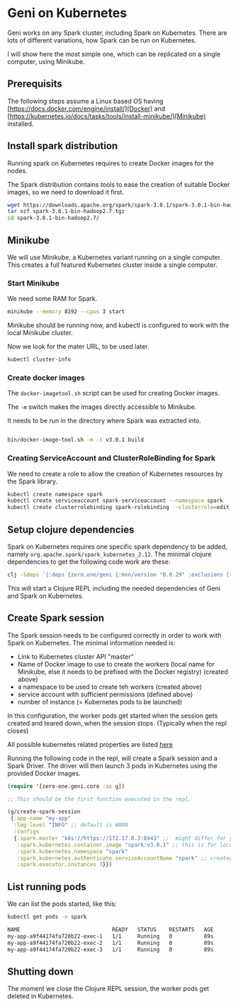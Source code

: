 
# Geni on Kubernetes

Geni works on any Spark cluster, including Spark on Kubernetes.
There are lots of different variations, how Spark can be run on Kubernetes.

I will show here the most simple one, which can be replicated on a single computer, using Minikube.

## Prerequisits

The following steps assume a Linux based OS having [https://docs.docker.com/engine/install/](Docker) and [https://kubernetes.io/docs/tasks/tools/install-minikube/](Minikube) installed.

## Install spark distribution
Running spark on Kubernetes requires to create Docker images for the nodes.

The Spark distribution contains tools to ease the creation of suitable Docker images,
so we need to download it first.

```bash
wget https://downloads.apache.org/spark/spark-3.0.1/spark-3.0.1-bin-hadoop2.7.tgz
tar xzf spark-3.0.1-bin-hadoop2.7.tgz
cd spark-3.0.1-bin-hadoop2.7/
```

## Minikube

We will use Minikube, a Kubernetes variant running on a single computer.
This creates a full featured Kubernetes cluster inside a single computer.

### Start Minikube

We need some RAM for Spark.

```bash
minikube --memory 8192 --cpus 3 start
```

Minikube should be running now, and kubectl is configured to work with the local Minikube cluster.

Now we look for the mater URL, to be used later.

```bash
kubectl cluster-info
```

### Create docker images

The `docker-imagetool.sh` script can be used for creating Docker images.

The `-m` switch makes the images directly accessible to Minikube.

It needs to be run in the directory where Spark was extracted into.

```bash

bin/docker-image-tool.sh -m -t v3.0.1 build

```

### Creating ServiceAccount and ClusterRoleBinding for Spark

We need to create a role to allow the creation of Kubernetes resources by the Spark library.

```bash
kubectl create namespace spark
kubectl create serviceaccount spark-serviceaccount --namespace spark
kubectl create clusterrolebinding spark-rolebinding --clusterrole=edit --serviceaccount=spark:spark-serviceaccount --namespace=spark
```

## Setup clojure dependencies

Spark on Kubernetes requires one specific spark dependency to be added, namely `org.apache.spark/spark_kubernetes_2.12`.
The minimal clojure dependencies to get the following code work are these:

```bash
clj -Sdeps '{:deps {zero.one/geni {:mvn/version "0.0.29" :exclusions [reply/reply]} org.apache.spark/spark-core_2.12 {:mvn/version "3.0.1" } org.apache.spark/spark-mllib_2.12 {:mvn/version "3.0.1"} org.apache.spark/spark-kubernetes_2.12 {:mvn/version  "3.0.1"}}}'
```

This will start a Clojure REPL including the needed dependencies of Geni and Spark on Kubernetes.

## Create Spark session

The Spark session needs to be configured correctly in order to work with Spark on Kubernetes.
The minimal information needed is:

* Link to Kubernetes cluster API  "master"
* Name of Docker image to use to create the workers (local name for Minikube, else it needs to be prefixed with the Docker registry)  (created above)
* a namespace to be used to create teh workers  (created above)
* service account with sufficient permissions (defined above)
* number of instance (= Kubernetes pods to be launched)

In this configuration, the worker pods get started when the session gets created and teared down, when the session stops. (Typically when the repl closes)

All possible kubernetes related properties are listed [here](https://spark.apache.org/docs/latest/running-on-kubernetes.html#spark-properties)

Running the following code in the repl, will create a Spark session and a Spark Driver.
The driver will then launch 3 pods in Kubernetes using the provided Docker images. 

```clojure
(require '[zero-one.geni.core :as g])

;; This should be the first function executed in the repl.

(g/create-spark-session
 {:app-name "my-app"
  :log-level "INFO" ;; default is WARN
  :configs
  {:spark.master "k8s://https://172.17.0.3:8443" ;;  might differ for you, its the output of kubecl cluster-info
   :spark.kubernetes.container.image "spark:v3.0.1" ;; this is for local docker images, works for minikube
   :spark.kubernetes.namespace "spark"
   :spark.kubernetes.authenticate.serviceAccountName "spark" ;; created above
   :spark.executor.instances 3}})

```


## List running pods
  
We can list the pods started, like this:


```bash
kubectl get pods -n spark

NAME                             READY   STATUS    RESTARTS   AGE
my-app-a9f44174fa720b22-exec-1   1/1     Running   0          89s
my-app-a9f44174fa720b22-exec-2   1/1     Running   0          89s
my-app-a9f44174fa720b22-exec-3   1/1     Running   0          89s
```

## Shutting down

The moment we close the Clojure REPL session, the worker pods get deleted in Kubernetes.

